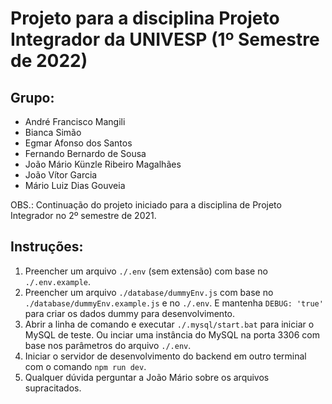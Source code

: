 # Projeto para a disciplina Projeto Integrador da UNIVESP (1º Semestre de 2022)

## Grupo:
- André Francisco Mangili
- Bianca Simão
- Egmar Afonso dos Santos
- Fernando Bernardo de Sousa
- João Mário Künzle Ribeiro Magalhães
- João Vítor Garcia
- Mário Luiz Dias Gouveia

OBS.: Continuação do projeto iniciado para a disciplina de Projeto Integrador no 2º semestre de 2021.

## Instruções:

1. Preencher um arquivo `./.env` (sem extensão) com base no `./.env.example`.
2. Preencher um arquivo `./database/dummyEnv.js` com base no `./database/dummyEnv.example.js` e no `./.env`. E mantenha `DEBUG: 'true'` para criar os dados dummy para desenvolvimento.
3. Abrir a linha de comando e executar `./.mysql/start.bat` para iniciar o MySQL de teste. Ou inciar uma instância do MySQL na porta 3306 com base nos parâmetros do arquivo `./.env`.
4. Iniciar o servidor de desenvolvimento do backend em outro terminal com o comando `npm run dev`.
5. Qualquer dúvida perguntar a João Mário sobre os arquivos supracitados.
